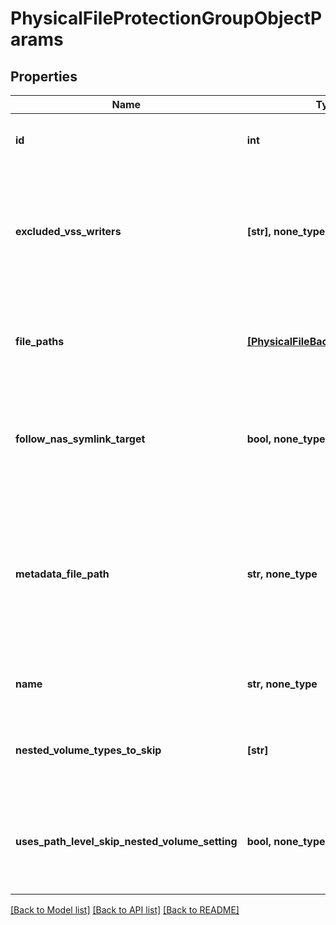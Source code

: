 # PhysicalFileProtectionGroupObjectParams


## Properties
Name | Type | Description | Notes
------------ | ------------- | ------------- | -------------
**id** | **int** | Specifies the ID of the object protected. | 
**excluded_vss_writers** | **[str], none_type** | Specifies writer names which should be excluded from physical file based backups. | [optional] 
**file_paths** | [**[PhysicalFileBackupPathParams]**](PhysicalFileBackupPathParams.md) | Specifies a list of file paths to be protected by this Protection Group. | [optional] 
**follow_nas_symlink_target** | **bool, none_type** | Specifies whether to follow NAS target pointed by symlink for windows sources. | [optional] 
**metadata_file_path** | **str, none_type** | Specifies the path of metadatafile on source. This file contains absolute paths of files that needs to be backed up on the same source. | [optional] 
**name** | **str, none_type** | Specifies the name of the object protected. | [optional] [readonly] 
**nested_volume_types_to_skip** | **[str]** | Specifies mount types of nested volumes to be skipped. | [optional] 
**uses_path_level_skip_nested_volume_setting** | **bool, none_type** | Specifies whether path level or object level skip nested volume setting will be used. | [optional] 

[[Back to Model list]](../README.md#documentation-for-models) [[Back to API list]](../README.md#documentation-for-api-endpoints) [[Back to README]](../README.md)


